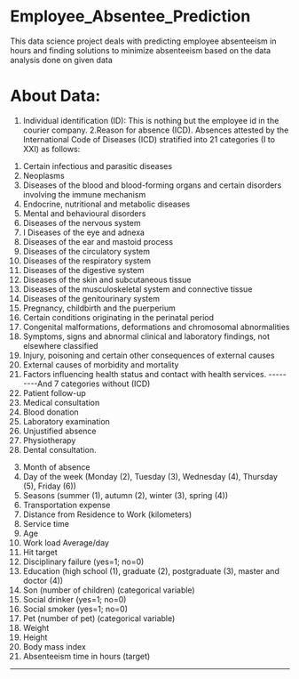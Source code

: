 # Employee_Absentee_Prediction
This data science project deals with predicting employee absenteeism in hours and finding solutions to minimize absenteeism based on the data analysis done on given data

# About Data:
1. Individual identification (ID): This is nothing but the employee id in the courier company.
2.Reason for absence (ICD).
Absences attested by the International Code of Diseases (ICD) stratified into 21
categories (I to XXI) as follows:
1) Certain infectious and parasitic diseases
2) Neoplasms
3) Diseases of the blood and blood-forming organs and certain disorders involving the immune mechanism
4) Endocrine, nutritional and metabolic diseases
5) Mental and behavioural disorders
6) Diseases of the nervous system
7) I Diseases of the eye and adnexa
8) Diseases of the ear and mastoid process
9) Diseases of the circulatory system
10) Diseases of the respiratory system
11) Diseases of the digestive system
12) Diseases of the skin and subcutaneous tissue
13) Diseases of the musculoskeletal system and connective tissue
14) Diseases of the genitourinary system
15) Pregnancy, childbirth and the puerperium
16) Certain conditions originating in the perinatal period
17) Congenital malformations, deformations and chromosomal abnormalities
18) Symptoms, signs and abnormal clinical and laboratory findings, not elsewhere classified
19) Injury, poisoning and certain other consequences of external causes
20) External causes of morbidity and mortality
21) Factors influencing health status and contact with health services.
---------And 7 categories without (ICD)
22) Patient follow-up
23) Medical consultation
24) Blood donation
25) Laboratory examination
26) Unjustified absence
27) Physiotherapy
28) Dental consultation.
3. Month of absence
4. Day of the week 
(Monday (2), Tuesday (3), Wednesday (4), Thursday (5), Friday (6))
5. Seasons 
(summer (1), autumn (2), winter (3), spring (4))
6. Transportation expense
7. Distance from Residence to Work (kilometers)
8. Service time
9. Age
10. Work load Average/day
11. Hit target
12. Disciplinary failure 
(yes=1; no=0)
13. Education 
(high school (1), graduate (2), postgraduate (3), master and doctor (4))
14. Son (number of children) (categorical variable)
15. Social drinker 
(yes=1; no=0)
16. Social smoker 
(yes=1; no=0)
17. Pet (number of pet) (categorical variable)
18. Weight
19. Height
20. Body mass index
21. Absenteeism time in hours (target)
---------------------------------------

